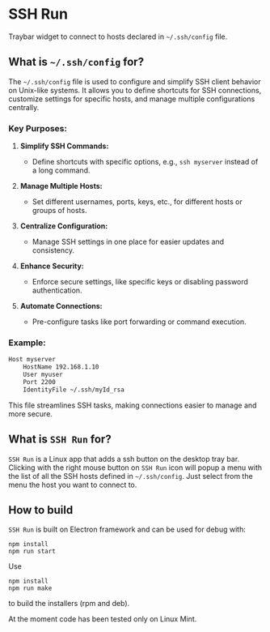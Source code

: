 # SSH Run

Traybar widget to connect to hosts declared in `~/.ssh/config` file.

## What is `~/.ssh/config` for?

The `~/.ssh/config` file is used to configure and simplify SSH client behavior on Unix-like systems. It allows you to define shortcuts for SSH connections, customize settings for specific hosts, and manage multiple configurations centrally. 

### Key Purposes:

1. **Simplify SSH Commands:** 
   - Define shortcuts with specific options, e.g., `ssh myserver` instead of a long command.

2. **Manage Multiple Hosts:** 
   - Set different usernames, ports, keys, etc., for different hosts or groups of hosts.

3. **Centralize Configuration:** 
   - Manage SSH settings in one place for easier updates and consistency.

4. **Enhance Security:** 
   - Enforce secure settings, like specific keys or disabling password authentication.

5. **Automate Connections:** 
   - Pre-configure tasks like port forwarding or command execution.

### Example:
```bash
Host myserver
    HostName 192.168.1.10
    User myuser
    Port 2200
    IdentityFile ~/.ssh/myId_rsa
```

This file streamlines SSH tasks, making connections easier to manage and more secure.

## What is `SSH Run` for?

`SSH Run` is a Linux app that adds a ssh button on the desktop tray bar. 
Clicking with the right mouse button on `SSH Run` icon will popup a menu with the list of all the SSH hosts defined in `~/.ssh/config`. 
Just select from the menu the host you want to connect to.

## How to build
`SSH Run` is built on Electron framework and can be used for debug with:

```
npm install
npm run start
```

Use 
```
npm install
npm run make
```
to build the installers (rpm and deb).

At the moment code has been tested only on Linux Mint.



